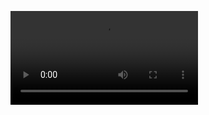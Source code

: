 <video src="C:\Users\steve\OneDrive\Documents\GitHub\Hexapode-with-arduino\preview\hexapode.mp4"></video>